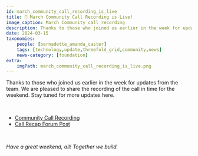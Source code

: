 ```yaml
---
id: march_community_call_recording_is_live
title: 🍿 March Community Call Recording is Live!
image_caption: March Community call recording
description: Thanks to those who joined us earlier in the week for updates from the team.
date: 2024-03-15
taxonomies:
    people: [bernadette_amanda_caster]
    tags: [technology,update,threefold_grid,community,news]
    news-category: [foundation]
extra:
    imgPath: march_community_call_recording_is_live.png
---
```


Thanks to those who joined us earlier in the week for updates from the team. We are pleased to share the recording of the call in time for the weekend. Stay tuned for more updates here.

<br/>

- [Community Call Recording](https://youtu.be/rzDvQ8FbLig)
- [Call Recap Forum Post](https://forum.threefold.io/t/march-2024-community-call-recording/4258)

<br/>

*Have a great weekend, all! Together we build.*